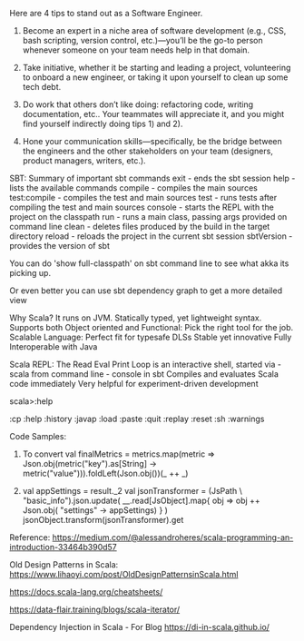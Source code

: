 Here are 4 tips to stand out as a Software Engineer.

1) Become an expert in a niche area of software development (e.g., CSS, bash scripting, version control, etc.)—you’ll be the go-to person whenever someone on your team needs help in that domain.

2) Take initiative, whether it be starting and leading a project, volunteering to onboard a new engineer, or taking it upon yourself to clean up some tech debt.

3) Do work that others don’t like doing: refactoring code, writing documentation, etc.. Your teammates will appreciate it, and you might find yourself indirectly doing tips 1) and 2).

4) Hone your communication skills—specifically, be the bridge between the engineers and the other stakeholders on your team (designers, product managers, writers, etc.).



SBT: 
Summary of important sbt commands
exit - ends the sbt session
help - lists the available commands
compile - compiles the main sources
test:compile - compiles the test and main sources
test - runs tests after compiling the test and main sources
console - starts the REPL with the project on the classpath
run - runs a main class, passing args provided on command line
clean - deletes files produced by the build in the target directory
reload - reloads the project in the current sbt session
sbtVersion - provides the version of sbt


You can do 'show full-classpath' on sbt command line to see what akka its picking up.

Or even better you can use sbt dependency graph to get a more detailed view



Why Scala?
It runs on JVM.
Statically typed, yet lightweight syntax.
Supports both Object oriented and Functional: Pick the right tool for the job.
Scalable Language: Perfect fit for typesafe DLSs
Stable yet innovative
Fully Interoperable with Java


Scala REPL:
The Read Eval Print Loop is an interactive shell, started via
	- scala from command line
	- console in sbt
Compiles and evaluates Scala code immediately
Very helpful for experiment-driven development

scala>:help

:cp
:help
:history
:javap
:load
:paste
:quit
:replay
:reset
:sh <command line>
:warnings


Code Samples:

1) To convert 
val finalMetrics = metrics.map(metric => Json.obj(metric("key").as[String] -> metric("value"))).foldLeft(Json.obj())(_ ++ _)

2) val appSettings = result._2
val jsonTransformer = (JsPath \ "basic_info").json.update(
  __.read[JsObject].map{ obj => obj ++ Json.obj( "settings" -> appSettings) }
)
jsonObject.transform(jsonTransformer).get



Reference:
https://medium.com/@alessandroheres/scala-programming-an-introduction-33464b390d57	

Old Design Patterns in Scala:
https://www.lihaoyi.com/post/OldDesignPatternsinScala.html


https://docs.scala-lang.org/cheatsheets/

https://data-flair.training/blogs/scala-iterator/

Dependency Injection in Scala - For Blog
https://di-in-scala.github.io/